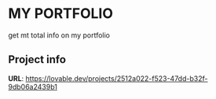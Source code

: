 # MY PORTFOLIO

get mt total info on my portfolio

## Project info

**URL**: https://lovable.dev/projects/2512a022-f523-47dd-b32f-9db06a2439b1

